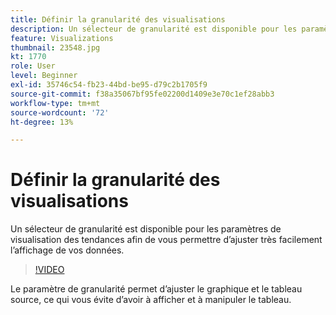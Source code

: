 ```yaml
---
title: Définir la granularité des visualisations
description: Un sélecteur de granularité est disponible pour les paramètres de visualisation des tendances afin de vous permettre d’ajuster très facilement l’affichage de vos données.
feature: Visualizations
thumbnail: 23548.jpg
kt: 1770
role: User
level: Beginner
exl-id: 35746c54-fb23-44bd-be95-d79c2b1705f9
source-git-commit: f38a35067bf95fe02200d1409e3e70c1ef28abb3
workflow-type: tm+mt
source-wordcount: '72'
ht-degree: 13%

---
```


# Définir la granularité des visualisations

Un sélecteur de granularité est disponible pour les paramètres de visualisation des tendances afin de vous permettre d’ajuster très facilement l’affichage de vos données.

>[!VIDEO](https://video.tv.adobe.com/v/41451/?quality=12&learn=on&captions=fre_fr)

Le paramètre de granularité permet d’ajuster le graphique et le tableau source, ce qui vous évite d’avoir à afficher et à manipuler le tableau.
